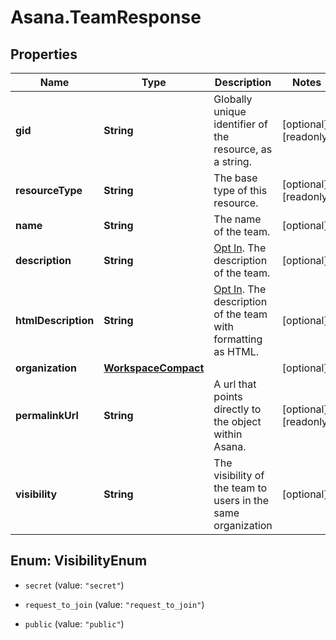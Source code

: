 # Asana.TeamResponse

## Properties

Name | Type | Description | Notes
------------ | ------------- | ------------- | -------------
**gid** | **String** | Globally unique identifier of the resource, as a string. | [optional] [readonly] 
**resourceType** | **String** | The base type of this resource. | [optional] [readonly] 
**name** | **String** | The name of the team. | [optional] 
**description** | **String** | [Opt In](/docs/input-output-options). The description of the team.  | [optional] 
**htmlDescription** | **String** | [Opt In](/docs/input-output-options). The description of the team with formatting as HTML.  | [optional] 
**organization** | [**WorkspaceCompact**](WorkspaceCompact.md) |  | [optional] 
**permalinkUrl** | **String** | A url that points directly to the object within Asana. | [optional] [readonly] 
**visibility** | **String** | The visibility of the team to users in the same organization  | [optional] 



## Enum: VisibilityEnum


* `secret` (value: `"secret"`)

* `request_to_join` (value: `"request_to_join"`)

* `public` (value: `"public"`)





